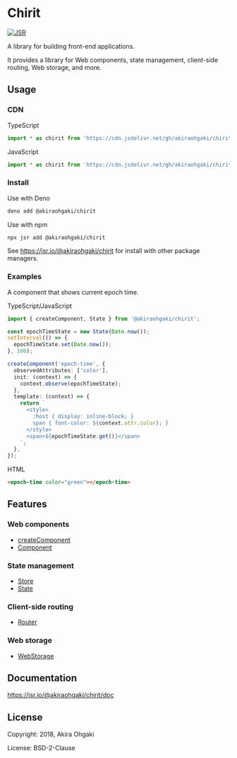 # Chirit

[![JSR](https://jsr.io/badges/@akiraohgaki/chirit)](https://jsr.io/@akiraohgaki/chirit)

A library for building front-end applications.

It provides a library for Web components, state management, client-side routing, Web storage, and more.

## Usage

### CDN

TypeScript

```ts
import * as chirit from 'https://cdn.jsdelivr.net/gh/akiraohgaki/chirit@1.6/mod.ts';
```

JavaScript

```js
import * as chirit from 'https://cdn.jsdelivr.net/gh/akiraohgaki/chirit@1.6/mod.bundle.js';
```

### Install

Use with Deno

```sh
deno add @akiraohgaki/chirit
```

Use with npm

```sh
npx jsr add @akiraohgaki/chirit
```

See https://jsr.io/@akiraohgaki/chirit for install with other package managers.

### Examples

A component that shows current epoch time.

TypeScript/JavaScript

```ts
import { createComponent, State } from '@akiraohgaki/chirit';

const epochTimeState = new State(Date.now());
setInterval(() => {
  epochTimeState.set(Date.now());
}, 100);

createComponent('epoch-time', {
  observedAttributes: ['color'],
  init: (context) => {
    context.observe(epochTimeState);
  },
  template: (context) => {
    return `
      <style>
        :host { display: inline-block; }
        span { font-color: ${context.attr.color}; }
      </style>
      <span>${epochTimeState.get()}</span>
    `;
  },
});
```

HTML

```html
<epoch-time color="green"></epoch-time>
```

## Features

### Web components

- [createComponent](https://jsr.io/@akiraohgaki/chirit/doc/~/createComponent)
- [Component](https://jsr.io/@akiraohgaki/chirit/doc/~/Component)

### State management

- [Store](https://jsr.io/@akiraohgaki/chirit/doc/~/Store)
- [State](https://jsr.io/@akiraohgaki/chirit/doc/~/State)

### Client-side routing

- [Router](https://jsr.io/@akiraohgaki/chirit/doc/~/Router)

### Web storage

- [WebStorage](https://jsr.io/@akiraohgaki/chirit/doc/~/WebStorage)

## Documentation

https://jsr.io/@akiraohgaki/chirit/doc

## License

Copyright: 2018, Akira Ohgaki

License: BSD-2-Clause
